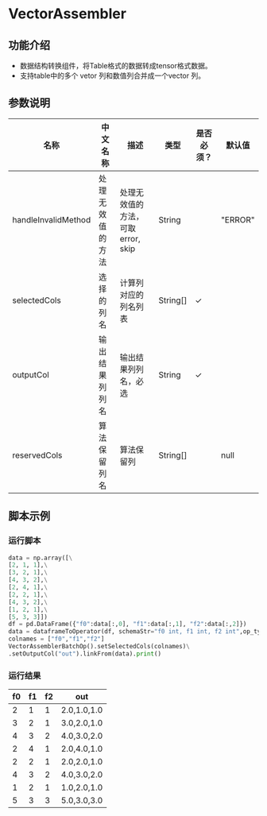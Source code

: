 # VectorAssembler

## 功能介绍
* 数据结构转换组件，将Table格式的数据转成tensor格式数据。
* 支持table中的多个 vetor 列和数值列合并成一个vector 列。

## 参数说明

| 名称 | 中文名称 | 描述 | 类型 | 是否必须？ | 默认值 |
| --- | --- | --- | --- | --- | --- |
| handleInvalidMethod | 处理无效值的方法 | 处理无效值的方法，可取 error, skip | String |  | "ERROR" |
| selectedCols | 选择的列名 | 计算列对应的列名列表 | String[] | ✓ |  |
| outputCol | 输出结果列列名 | 输出结果列列名，必选 | String | ✓ |  |
| reservedCols | 算法保留列名 | 算法保留列 | String[] |  | null |


## 脚本示例
### 运行脚本
``` python
data = np.array([\
[2, 1, 1],\
[3, 2, 1],\
[4, 3, 2],\
[2, 4, 1],\
[2, 2, 1],\
[4, 3, 2],\
[1, 2, 1],\
[5, 3, 3]])
df = pd.DataFrame({"f0":data[:,0], "f1":data[:,1], "f2":data[:,2]})
data = dataframeToOperator(df, schemaStr="f0 int, f1 int, f2 int",op_type="batch")
colnames = ["f0","f1","f2"]
VectorAssemblerBatchOp().setSelectedCols(colnames)\
.setOutputCol("out").linkFrom(data).print()

```

### 运行结果
f0 | f1 | f2 | out
---|----|----|----
2|1|1|2.0,1.0,1.0
3|2|1|3.0,2.0,1.0
4|3|2|4.0,3.0,2.0
2|4|1|2.0,4.0,1.0
2|2|1|2.0,2.0,1.0
4|3|2|4.0,3.0,2.0
1|2|1|1.0,2.0,1.0
5|3|3|5.0,3.0,3.0



